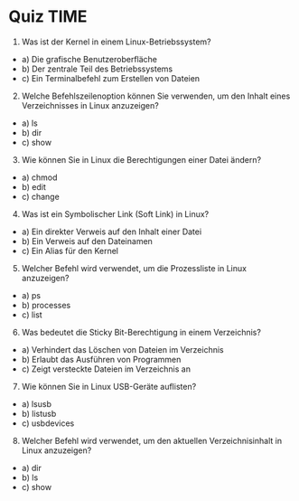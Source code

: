 # Quiz TIME

1. Was ist der Kernel in einem Linux-Betriebssystem?
- a) Die grafische Benutzeroberfläche
- b) Der zentrale Teil des Betriebssystems
- c) Ein Terminalbefehl zum Erstellen von Dateien

2. Welche Befehlszeilenoption können Sie verwenden, um den Inhalt eines Verzeichnisses in Linux anzuzeigen?
- a) ls
- b) dir
- c) show

3. Wie können Sie in Linux die Berechtigungen einer Datei ändern?
- a) chmod
- b) edit
- c) change

4. Was ist ein Symbolischer Link (Soft Link) in Linux?
- a) Ein direkter Verweis auf den Inhalt einer Datei
- b) Ein Verweis auf den Dateinamen
- c) Ein Alias für den Kernel

5. Welcher Befehl wird verwendet, um die Prozessliste in Linux anzuzeigen?
- a) ps
- b) processes
- c) list

6. Was bedeutet die Sticky Bit-Berechtigung in einem Verzeichnis?
- a) Verhindert das Löschen von Dateien im Verzeichnis
- b) Erlaubt das Ausführen von Programmen
- c) Zeigt versteckte Dateien im Verzeichnis an

7. Wie können Sie in Linux USB-Geräte auflisten?
- a) lsusb
- b) listusb
- c) usbdevices

8. Welcher Befehl wird verwendet, um den aktuellen Verzeichnisinhalt in Linux anzuzeigen?
- a) dir
- b) ls
- c) show
